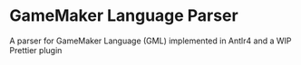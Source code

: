 # GameMaker Language Parser
A parser for GameMaker Language (GML) implemented in Antlr4 and a WIP Prettier plugin
